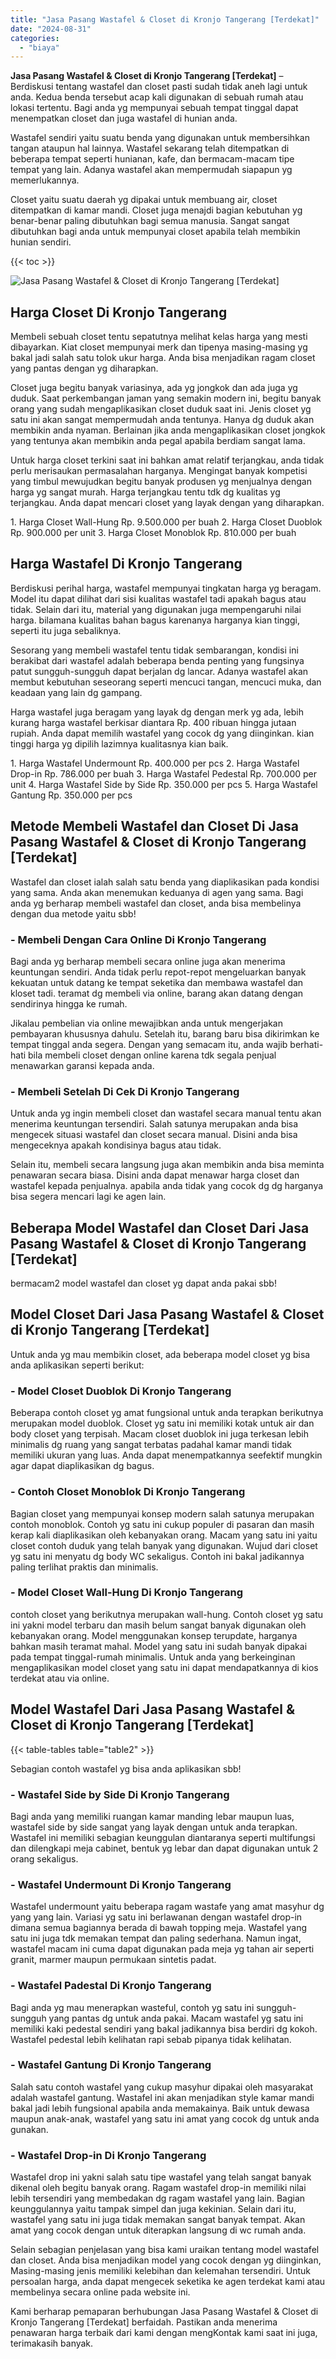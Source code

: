 ```yaml
---
title: "Jasa Pasang Wastafel & Closet di Kronjo Tangerang [Terdekat]"
date: "2024-08-31"
categories: 
  - "biaya"
---
```


**Jasa Pasang Wastafel & Closet di Kronjo Tangerang \[Terdekat\]** – Berdiskusi tentang wastafel dan closet pasti sudah tidak aneh lagi untuk anda. Kedua benda tersebut acap kali digunakan di sebuah rumah atau lokasi tertentu. Bagi anda yg mempunyai sebuah tempat tinggal dapat menempatkan closet dan juga wastafel di hunian anda.

Wastafel sendiri yaitu suatu benda yang digunakan untuk membersihkan tangan ataupun hal lainnya. Wastafel sekarang telah ditempatkan di beberapa tempat seperti hunianan, kafe, dan bermacam-macam tipe tempat yang lain. Adanya wastafel akan mempermudah siapapun yg memerlukannya.

Closet yaitu suatu daerah yg dipakai untuk membuang air, closet ditempatkan di kamar mandi. Closet juga menajdi bagian kebutuhan yg benar-benar paling dibutuhkan bagi semua manusia. Sangat sangat dibutuhkan bagi anda untuk mempunyai closet apabila telah membikin hunian sendiri.

{{< toc >}}

![Jasa Pasang Wastafel & Closet di Kronjo Tangerang [Terdekat]](/images/wastafel-closet-murah22.png)

## Harga Closet Di Kronjo Tangerang

Membeli sebuah closet tentu sepatutnya melihat kelas harga yang mesti dibayarkan. Kiat closet mempunyai merk dan tipenya masing-masing yg bakal jadi salah satu tolok ukur harga. Anda bisa menjadikan ragam closet yang pantas dengan yg diharapkan.

Closet juga begitu banyak variasinya, ada yg jongkok dan ada juga yg duduk. Saat perkembangan jaman yang semakin modern ini, begitu banyak orang yang sudah mengaplikasikan closet duduk saat ini. Jenis closet yg satu ini akan sangat mempermudah anda tentunya. Hanya dg duduk akan membikin anda nyaman. Berlainan jika anda mengaplikasikan closet jongkok yang tentunya akan membikin anda pegal apabila berdiam sangat lama.

Untuk harga closet terkini saat ini bahkan amat relatif terjangkau, anda tidak perlu merisaukan permasalahan harganya. Mengingat banyak kompetisi yang timbul mewujudkan begitu banyak produsen yg menjualnya dengan harga yg sangat murah. Harga terjangkau tentu tdk dg kualitas yg terjangkau. Anda dapat mencari closet yang layak dengan yang diharapkan.

1\. Harga Closet Wall-Hung Rp. 9.500.000 per buah 2. Harga Closet Duoblok Rp. 900.000 per unit 3. Harga Closet Monoblok Rp. 810.000 per buah

## Harga Wastafel Di Kronjo Tangerang

Berdiskusi perihal harga, wastafel mempunyai tingkatan harga yg beragam. Model itu dapat dilihat dari sisi kualitas wastafel tadi apakah bagus atau tidak. Selain dari itu, material yang digunakan juga mempengaruhi nilai harga. bilamana kualitas bahan bagus karenanya harganya kian tinggi, seperti itu juga sebaliknya.

Sesorang yang membeli wastafel tentu tidak sembarangan, kondisi ini berakibat dari wastafel adalah beberapa benda penting yang fungsinya patut sungguh-sungguh dapat berjalan dg lancar. Adanya wastafel akan membut kebutuhan seseorang seperti mencuci tangan, mencuci muka, dan keadaan yang lain dg gampang.

Harga wastafel juga beragam yang layak dg dengan merk yg ada, lebih kurang harga wastafel berkisar diantara Rp. 400 ribuan hingga jutaan rupiah. Anda dapat memilih wastafel yang cocok dg yang diinginkan. kian tinggi harga yg dipilih lazimnya kualitasnya kian baik.

1\. Harga Wastafel Undermount Rp. 400.000 per pcs 2. Harga Wastafel Drop-in Rp. 786.000 per buah 3. Harga Wastafel Pedestal Rp. 700.000 per unit 4. Harga Wastafel Side by Side Rp. 350.000 per pcs 5. Harga Wastafel Gantung Rp. 350.000 per pcs

## Metode Membeli Wastafel dan Closet Di Jasa Pasang Wastafel & Closet di Kronjo Tangerang \[Terdekat\]

Wastafel dan closet ialah salah satu benda yang diaplikasikan pada kondisi yang sama. Anda akan menemukan keduanya di agen yang sama. Bagi anda yg berharap membeli wastafel dan closet, anda bisa membelinya dengan dua metode yaitu sbb!

### \- Membeli Dengan Cara Online Di Kronjo Tangerang

Bagi anda yg berharap membeli secara online juga akan menerima keuntungan sendiri. Anda tidak perlu repot-repot mengeluarkan banyak kekuatan untuk datang ke tempat seketika dan membawa wastafel dan kloset tadi. teramat dg membeli via online, barang akan datang dengan sendirinya hingga ke rumah.

Jikalau pembelian via online mewajibkan anda untuk mengerjakan pembayaran khususnya dahulu. Setelah itu, barang baru bisa dikirimkan ke tempat tinggal anda segera. Dengan yang semacam itu, anda wajib berhati-hati bila membeli closet dengan online karena tdk segala penjual menawarkan garansi kepada anda.

### \- Membeli Setelah Di Cek Di Kronjo Tangerang

Untuk anda yg ingin membeli closet dan wastafel secara manual tentu akan menerima keuntungan tersendiri. Salah satunya merupakan anda bisa mengecek situasi wastafel dan closet secara manual. Disini anda bisa mengeceknya apakah kondisinya bagus atau tidak.

Selain itu, membeli secara langsung juga akan membikin anda bisa meminta penawaran secara biasa. Disini anda dapat menawar harga closet dan wastafel kepada penjualnya. apabila anda tidak yang cocok dg dg harganya bisa segera mencari lagi ke agen lain.

## Beberapa Model Wastafel dan Closet Dari Jasa Pasang Wastafel & Closet di Kronjo Tangerang \[Terdekat\]

bermacam2 model wastafel dan closet yg dapat anda pakai sbb!

## Model Closet Dari Jasa Pasang Wastafel & Closet di Kronjo Tangerang \[Terdekat\]

Untuk anda yg mau membikin closet, ada beberapa model closet yg bisa anda aplikasikan seperti berikut:

### \- Model Closet Duoblok Di Kronjo Tangerang

Beberapa contoh closet yg amat fungsional untuk anda terapkan berikutnya merupakan model duoblok. Closet yg satu ini memiliki kotak untuk air dan body closet yang terpisah. Macam closet duoblok ini juga terkesan lebih minimalis dg ruang yang sangat terbatas padahal kamar mandi tidak memiliki ukuran yang luas. Anda dapat menempatkannya seefektif mungkin agar dapat diaplikasikan dg bagus.

### \- Contoh Closet Monoblok Di Kronjo Tangerang

Bagian closet yang mempunyai konsep modern salah satunya merupakan contoh monoblok. Contoh yg satu ini cukup populer di pasaran dan masih kerap kali diaplikasikan oleh kebanyakan orang. Macam yang satu ini yaitu closet contoh duduk yang telah banyak yang digunakan. Wujud dari closet yg satu ini menyatu dg body WC sekaligus. Contoh ini bakal jadikannya paling terlihat praktis dan minimalis.

### \- Model Closet Wall-Hung Di Kronjo Tangerang

contoh closet yang berikutnya merupakan wall-hung. Contoh closet yg satu ini yakni model terbaru dan masih belum sangat banyak digunakan oleh kebanyakan orang. Model menggunakan konsep terupdate, harganya bahkan masih teramat mahal. Model yang satu ini sudah banyak dipakai pada tempat tinggal-rumah minimalis. Untuk anda yang berkeinginan mengaplikasikan model closet yang satu ini dapat mendapatkannya di kios terdekat atau via online.

## Model Wastafel Dari Jasa Pasang Wastafel & Closet di Kronjo Tangerang \[Terdekat\]

{{< table-tables table="table2" >}}

Sebagian contoh wastafel yg bisa anda aplikasikan sbb!

### \- Wastafel Side by Side Di Kronjo Tangerang

Bagi anda yang memiliki ruangan kamar manding lebar maupun luas, wastafel side by side sangat yang layak dengan untuk anda terapkan. Wastafel ini memiliki sebagian keunggulan diantaranya seperti multifungsi dan dilengkapi meja cabinet, bentuk yg lebar dan dapat digunakan untuk 2 orang sekaligus.

### \- Wastafel Undermount Di Kronjo Tangerang

Wastafel undermount yaitu beberapa ragam wastafe yang amat masyhur dg yang yang lain. Variasi yg satu ini berlawanan dengan wastafel drop-in dimana semua bagiannya berada di bawah topping meja. Wastafel yang satu ini juga tdk memakan tempat dan paling sederhana. Namun ingat, wastafel macam ini cuma dapat digunakan pada meja yg tahan air seperti granit, marmer maupun permukaan sintetis padat.

### \- Wastafel Padestal Di Kronjo Tangerang

Bagi anda yg mau menerapkan wasteful, contoh yg satu ini sungguh-sungguh yang pantas dg untuk anda pakai. Macam wastafel yg satu ini memiliki kaki pedestal sendiri yang bakal jadikannya bisa berdiri dg kokoh. Wastafel pedestal lebih kelihatan rapi sebab pipanya tidak kelihatan.

### \- Wastafel Gantung Di Kronjo Tangerang

Salah satu contoh wastafel yang cukup masyhur dipakai oleh masyarakat adalah wastafel gantung. Wastafel ini akan menjadikan style kamar mandi bakal jadi lebih fungsional apabila anda memakainya. Baik untuk dewasa maupun anak-anak, wastafel yang satu ini amat yang cocok dg untuk anda gunakan.

### \- Wastafel Drop-in Di Kronjo Tangerang

Wastafel drop ini yakni salah satu tipe wastafel yang telah sangat banyak dikenal oleh begitu banyak orang. Ragam wastafel drop-in memiliki nilai lebih tersendiri yang membedakan dg ragam wastafel yang lain. Bagian keunggulannya yaitu tampak simpel dan juga kekinian. Selain dari itu, wastafel yang satu ini juga tidak memakan sangat banyak tempat. Akan amat yang cocok dengan untuk diterapkan langsung di wc rumah anda.

Selain sebagian penjelasan yang bisa kami uraikan tentang model wastafel dan closet. Anda bisa menjadikan model yang cocok dengan yg diinginkan, Masing-masing jenis memiliki kelebihan dan kelemahan tersendiri. Untuk persoalan harga, anda dapat mengecek seketika ke agen terdekat kami atau membelinya secara online pada website ini.

Kami berharap pemaparan berhubungan Jasa Pasang Wastafel & Closet di Kronjo Tangerang \[Terdekat\] berfaidah. Pastikan anda menerima penawaran harga terbaik dari kami dengan mengKontak kami saat ini juga, terimakasih banyak.
